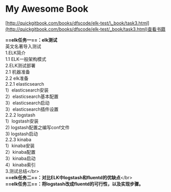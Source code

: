 # My Awesome Book

[http://quickgitbook.com/books/dfscode/elk-test/\_book/task3.html](http://quickgitbook.com/books/dfscode/elk-test/_book/task3.html)查看书籍

**==elk任务一==：elk测试**  
英文名著导入测试  
1.ELK简介  
  1.1 ELK一般架构模式  
2.ELK测试部署  
2.1 机器准备  
2.2 elk准备  
2.2.1 elasticsearch  
1）elasticsearch安装  
2）elasticsearch基本配置  
3）elasticsearch启动  
3）elasticsearch插件设置  
2.2.2 logstash  
1）logstash安装  
2\) logstash配置之编写conf文件  
3\) logstash启动  
2.2.3 kinaba  
1）kinaba安装  
2）kinaba配置  
3）kinaba启动  
4）kinaba索引  
3.测试总结&lt;/br&gt;  
**==elk任务二==：对比ELK中logstash和fluentd的优缺点**&lt;/br&gt;  
**==elk任务三==：将logstash改成fluentd的可行性，以及实现步骤。**

